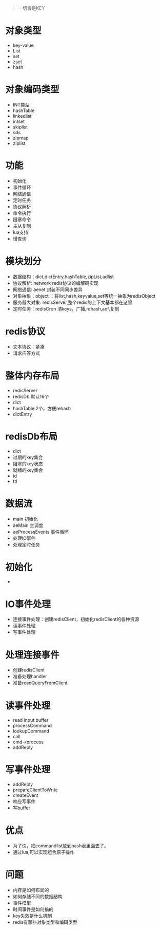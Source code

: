 > 一切皆是KEY

# 对象类型
- key-value
- List
- set
- zset
- hash

# 对象编码类型
- INT类型
- hashTable
- linkedlist
- intset
- skiplist
- sds
- zipmap
- ziplist

# 功能
- 初始化
- 事件循环
- 网络通信
- 定时任务
- 协议解析
- 命令执行
- 阻塞命令
- 主从复制
- lua支持
- 慢查询

# 模块划分
- 数据结构：dict,dictEntry,hashTable,zipList,adlist
- 协议解析: network redis协议的编解码实现
- 网络通信: aenet 封装不同同步差异
- 对象抽象：object ：将list,hash,keyvalue,set等统一抽象为redisObject
- 服务器大对象: redisServer,整个redis的上下文基本都在这里
- 定时任务：redisCron 清keys，广播,rehash,aof,复制

# redis协议
- 文本协议：紧凑
- 请求应答方式

# 整体内存布局
- redisServer
- redisDb 默认16个
- dict
- hashTable 2个，方便rehash
- dictEntry

# redisDb布局
- dict
- 过期的key集合
- 阻塞的key状态
- 就绪的key集合
- id
- ttl

# 数据流
- main 初始化
- aeMain 主调度
- aeProcessEvents 事件循环
- 处理IO事件
- 处理定时任务

# 初始化
-

# IO事件处理
- 连接事件处理：创建redisClient，初始化redisClient的各种资源
- 读事件处理
- 写事件处理

# 处理连接事件
- 创建redisClient
- 准备处理handler
- 准备readQueryFromClient

# 读事件处理
- read input buffer
- processCommand
- lookupCommand
- call
- cmd->process
- addReply

# 写事件处理
- addReply
- prepareClientToWrite
- createEvent
- 响应写事件
- 写buffer

# 优点
- 为了快，把commandlist放到hash表里面去了。  
- 通过lua,可以实现组合原子操作

# 问题
- 内存是如何布局的
- 如何存储不同的数据结构
- 事件模型
- 时间事件是如何搞的
- key失效是什么机制
- redis有哪些对象类型和编码类型

